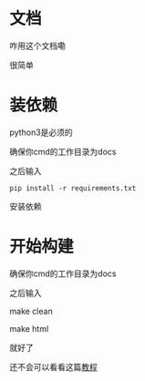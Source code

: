 #   文档

咋用这个文档嘞

很简单


# 装依赖

python3是必须的

确保你cmd的工作目录为docs

之后输入

    pip install -r requirements.txt

安装依赖

# 开始构建

确保你cmd的工作目录为docs

之后输入

make clean

make html

就好了

还不会可以看看这篇[教程](https://zhuanlan.zhihu.com/p/264647009)